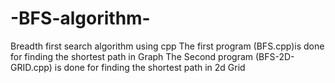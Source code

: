 # -BFS-algorithm-
Breadth first search algorithm using cpp 
The first program (BFS.cpp)is done for finding the shortest path in Graph
The Second program (BFS-2D-GRID.cpp) is done for finding the shortest path in 2d Grid
